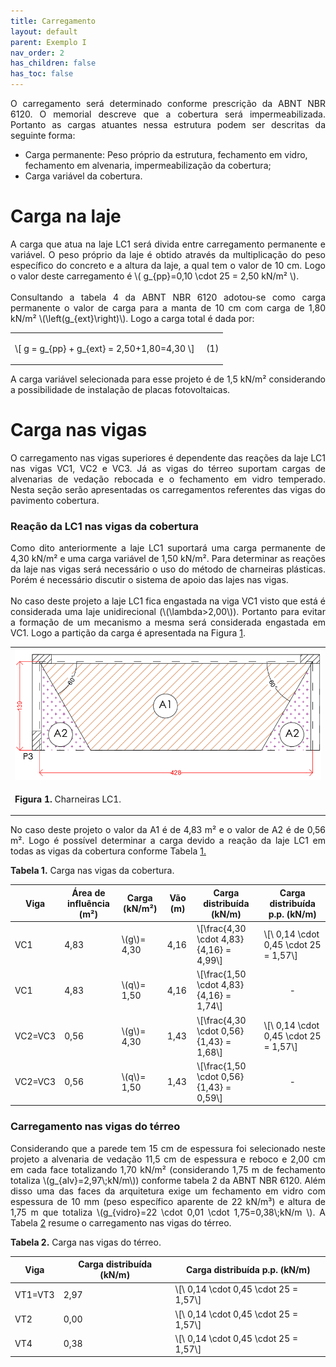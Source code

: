 ```yaml
---
title: Carregamento
layout: default
parent: Exemplo I
nav_order: 2
has_children: false
has_toc: false
---
```


<!--Don't delete this script-->
<script src = "https://polyfill.io/v3/polyfill.min.js?features=es6"></script>
<script id = "MathJax-script" async src="https://cdn.jsdelivr.net/npm/mathjax@3/es5/tex-mml-chtml.js"></script>
<!--Don't delete this script-->

<p align = "justify">
O carregamento será determinado conforme prescrição da ABNT NBR 6120. O memorial descreve que a cobertura será impermeabilizada. Portanto as cargas atuantes nessa estrutura podem ser descritas da seguinte forma:
</p>

<ul>
<li>Carga permanente: Peso próprio da estrutura, fechamento em vidro, fechamento em alvenaria, impermeabilização da cobertura;</li>
<li>Carga variável da cobertura.</li>
</ul>

<h1>Carga na laje</h1> 

<p align = "justify">
A carga que atua na laje LC1 será divida entre carregamento permanente e variável. O peso próprio da laje é obtido através da multiplicação do peso específico do concreto e a altura da laje, a qual tem o valor de 10 cm. Logo o valor deste carregamento é \( g_{pp}=0,10 \cdot 25 = 2,50 kN/m² \).
<br><br>
Consultando a tabela 4 da ABNT NBR 6120 adotou-se como carga permanente o valor de carga para a manta de 10 cm com carga de 1,80 kN/m² \(\left(g_{ext}\right)\).<br<br>
Logo a carga total é dada por:
</p>

<table border = "0" style = "width:100%">
    <tr>
        <td style="width: 90%;">\[ g = g_{pp} + g_{ext} = 2,50+1,80=4,30 \]</td>
        <td style="width: 10%;"><p align = "right" id = "eq1">(1)</p></td>
    </tr>
</table>

<p align = "justify">
A carga variável selecionada para esse projeto é de 1,5 kN/m² considerando a possibilidade de instalação de placas fotovoltaicas.
</p>

<h1>Carga nas vigas</h1> 

<p align = "justify">
O carregamento nas vigas superiores é dependente das reações da laje LC1 nas vigas VC1, VC2 e VC3. Já as vigas do térreo suportam cargas de alvenarias de vedação rebocada e o fechamento em vidro temperado. Nesta seção serão apresentadas os carregamentos referentes das vigas do pavimento cobertura.
</p>

<h3>Reação da LC1 nas vigas da cobertura</h3> 

<p align = "justify">
Como dito anteriormente a laje LC1 suportará uma carga permanente de 4,30 kN/m² e uma carga variável de 1,50 kN/m². Para determinar as reações da laje nas vigas será necessário o uso do método de charneiras plásticas. Porém é necessário discutir o sistema de apoio das lajes nas vigas.
<br><br>
No caso deste projeto a laje LC1 fica engastada na viga VC1 visto que está é considerada uma laje unidirecional (\(\lambda>2,00\)). Portanto para evitar a formação de um mecanismo a mesma será considerada engastada em VC1. Logo a partição da carga é apresentada na Figura <a href="#fig1">1</a>.
</p>

<table border = "0" style = "width:100%">
  <tr>
    <td><center><img src = "assets/images/charneiras.png" width = "100%"></center></td>
  </tr>
  <tr>
    <td><center><p align = "justify" id = "fig1"><b>Figura 1.</b> Charneiras LC1.</p></center></td>
  </tr>
</table>

<p align = "justify">
No caso deste projeto o valor da A1 é de 4,83 m² e o valor de A2 é de 0,56 m². Logo é possível determinar a carga devido a reação da laje LC1 em todas as vigas da cobertura conforme Tabela <a href="#tab1">1.</a>
</p>

<p align = "justify" id = "tab1"><b>Tabela 1.</b> Carga nas vigas da cobertura.</p>

<table style = "width:100%">
  <thead>
    <tr>
      <th>Viga</th>
      <th>Área de influência (m²)</th>
      <th>Carga (kN/m²)</th>
      <th>Vão (m)</th>
      <th>Carga distribuída (kN/m)</th>
      <th>Carga distribuída p.p. (kN/m)</th>
    </tr>
  </thead>
  <tbody>
    <tr>
      <td>VC1</td>
      <td>4,83</td>
      <td>\(g\)= 4,30</td>
      <td>4,16</td>
      <td>\[\frac{4,30 \cdot 4,83}{4,16} = 4,99\]</td>
      <td>\[\ 0,14 \cdot 0,45 \cdot 25 = 1,57\]</td>
    </tr>
    <tr>
      <td>VC1</td>
      <td>4,83</td>
      <td>\(q\)= 1,50</td>
      <td>4,16</td>
      <td>\[\frac{1,50 \cdot 4,83}{4,16} = 1,74\]</td>
      <td><center>-</center></td>
    </tr>
    <tr>
      <td>VC2=VC3</td>
      <td>0,56</td>
      <td>\(g\)= 4,30</td>
      <td>1,43</td>
      <td>\[\frac{4,30 \cdot 0,56}{1,43} = 1,68\]</td>
      <td>\[\ 0,14 \cdot 0,45 \cdot 25 = 1,57\]</td>
    </tr>
    <tr>
      <td>VC2=VC3</td>
      <td>0,56</td>
      <td>\(q\)= 1,50</td>
      <td>1,43</td>
      <td>\[\frac{1,50 \cdot 0,56}{1,43} = 0,59\]</td>
      <td><center>-</center></td>
    </tr>
  </tbody>
</table>

<h3>Carregamento nas vigas do térreo</h3>

<p align = "justify">
Considerando que a parede tem 15 cm de espessura foi selecionado neste projeto a alvenaria de vedação 11,5 cm de espessura e reboco e 2,00 cm em cada face totalizando 1,70 kN/m² (considerando 1,75 m de fechamento totaliza \(g_{alv}=2,97\;kN/m\)) conforme tabela 2 da ABNT NBR 6120. Além disso uma das faces da arquitetura exige um fechamento em vidro com espessura de 10 mm (peso específico aparente de 22 kN/m³) e altura de 1,75 m que totaliza \(g_{vidro}=22 \cdot 0,01 \cdot 1,75=0,38\;kN/m \). A Tabela <a href="#tab2">2</a> resume o carregamento nas vigas do térreo.
</p>

<p align = "justify" id = "tab2"><b>Tabela 2.</b> Carga nas vigas do térreo.</p>

<table style = "width:100%">
  <thead>
    <tr>
      <th>Viga</th>
      <th>Carga distribuída (kN/m)</th>
      <th>Carga distribuída p.p. (kN/m)</th>
    </tr>
  </thead>
  <tbody>
    <tr>
      <td>VT1=VT3</td>
      <td>2,97</td>
      <td>\[\ 0,14 \cdot 0,45 \cdot 25 = 1,57\]</td>
    </tr>
    <tr>
      <td>VT2</td>
      <td>0,00</td>
      <td>\[\ 0,14 \cdot 0,45 \cdot 25 = 1,57\]</td>
    </tr>
    <tr>
      <td>VT4</td>
      <td>0,38</td>
      <td>\[\ 0,14 \cdot 0,45 \cdot 25 = 1,57\]</td>
    </tr>
  </tbody>
</table>